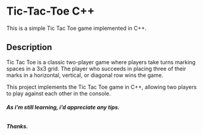 # Tic-Tac-Toe C++

This is a simple Tic Tac Toe game implemented in C++.

## Description

Tic Tac Toe is a classic two-player game where players take turns marking spaces in a 3x3 grid. The player who succeeds in placing three of their marks in a horizontal, vertical, or diagonal row wins the game.

This project implements the Tic Tac Toe game in C++,
allowing two players to play against each other in the console.

<!-- Comment
## Features

- Simple console-based interface.
- Supports levels of AI opponents.
-->



###### **As i'm still learning, i'd appreciate any tips.**

###### **Thanks.**